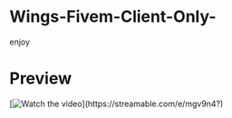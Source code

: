 # Wings-Fivem-Client-Only-
enjoy

# Preview
[![Watch the video](https://streamable.com/e/4u9g69?)](https://streamable.com/e/mgv9n4?)
